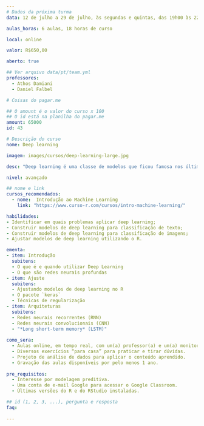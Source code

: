 ```yaml
---
# Dados da próxima turma
data: 12 de julho a 29 de julho, às segundas e quintas, das 19h00 às 22h00

aulas_horas: 6 aulas, 18 horas de curso

local: online

valor: R$650,00

aberto: true

## Ver arquivo data/pt/team.yml
professores:
  - Athos Damiani
  - Daniel Falbel

# Coisas do pagar.me

## O amount é o valor do curso x 100
## O id está na planilha do pagar.me
amount: 65000
id: 43

# Descrição do curso
nome: Deep learning

imagem: images/cursos/deep-learning-large.jpg

desc: "Deep learning é uma classe de modelos que ficou famosa nos últimos anos dentro do Machine Learning por resolver problemas historicamnte difíceis de detecção de imagem, transcrição de áudio e classificação de textos. O objetivo deste curso é se familiarizar com as principais técnicas utilizadas em Deep Learning, discutindo como funcionam as redes neurais, quais são os softwares utilizados para treiná-las e quais são as principais técnicas para tunar esses modelos."

nivel: avançado

## nome e link
cursos_recomendados:
  - nome:  Introdução ao Machine Learning
    link: "https://www.curso-r.com/cursos/intro-machine-learning/"

habilidades:
- Identificar em quais problemas aplicar deep learning;
- Construir modelos de deep learning para classificação de texto;
- Construir modelos de deep learning para classificação de imagens;
- Ajustar modelos de deep learning utilizando o R.

ementa:
- item: Introdução
  subitens:
  - O que é e quando utilizar Deep Learning
  - O que são redes neurais profundas
- item: Ajuste
  subitens:
  - Ajustando modelos de deep learning no R
  - O pacote `keras`
  - Técnicas de regularização
- item: Arquiteturas
  subitens:
  - Redes neurais recorrentes (RNN)
  - Redes neurais convolucionais (CNN)
  - "*Long short-term memory* (LSTM)"
  
como_sera: 
  - Aulas online, em tempo real, com um(a) professor(a) e um(a) monitor(a).
  - Diversos exercícios “para casa” para praticar e tirar dúvidas.
  - Projeto de análise de dados para aplicar o conteúdo aprendido.
  - Gravação das aulas disponíveis por pelo menos 1 ano.
  
pre_requisitos: 
  - Interesse por modelagem preditiva.
  - Uma conta de e-mail Google para acessar o Google Classroom.
  - Últimas versões do R e do RStudio instaladas.

## id (1, 2, 3, ...), pergunta e resposta
faq:
  
---
```


